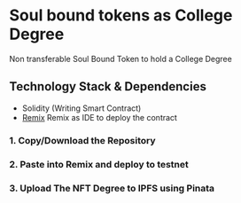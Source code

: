 # Soul bound tokens as College Degree
Non transferable Soul Bound Token to hold a College Degree


## Technology Stack & Dependencies

- Solidity (Writing Smart Contract)
- [Remix](https://remix.ethereum.org/) Remix as IDE to deploy the contract


### 1. Copy/Download the Repository

### 2. Paste into Remix and deploy to testnet

### 3. Upload The NFT Degree to IPFS using Pinata 
